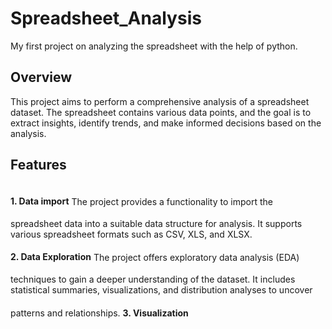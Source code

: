 # Spreadsheet_Analysis
My first project on analyzing the spreadsheet with the help of python.

## Overview
This project aims to perform a comprehensive analysis of a spreadsheet dataset. The spreadsheet contains various data points, and the goal is to extract insights, identify trends, and make informed decisions based on the analysis.

## Features 
<h4 style="display: inline-block;">1. Data import</h4>
The project provides a functionality to import the spreadsheet data into a suitable data structure for analysis. It supports various spreadsheet formats such as CSV, XLS, and XLSX.
<h4 style="display: inline-block;">2. Data Exploration</h3>  
The project offers exploratory data analysis (EDA) techniques to gain a deeper understanding of the dataset. It includes statistical summaries, visualizations, and distribution analyses to uncover patterns and relationships.
<h4 style="display: inline-block;">3. Visualization</h4
The project supports visualizing the analyzed data through various charts, graphs, and plots. It helps in presenting the findings effectively and facilitating better decision-making.

